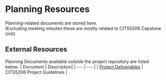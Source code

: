# Planning Resources

Planning-related documents are stored here.  
(Excluding meeting minutes these are mostly related to CITS5206 Capstone Unit)

## External Resources

Planning Documents available outside the project repository are listed below:
| Document | Description|
| --- | --- |
| [Project Deliverables](https://teaching.csse.uwa.edu.au/units/CITS5206/cits5206projectdeliverables2023.html) | CITS5206 Project Guidelines |
